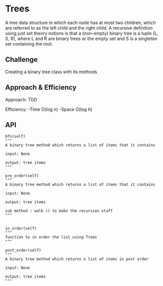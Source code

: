 # Trees

A tree data structure in which each node has at most two children, which are referred to as the left child and the right child. A recursive definition using just set theory notions is that a (non-empty) binary tree is a tuple (L, S, R), where L and R are binary trees or the empty set and S is a singleton set containing the root.

## Challenge
Creating a binary tree class with its methods

## Approach & Efficiency


Approach: TDD

Efficiency:
-Time O(log n)
-Space O(log h)

## API


    bfs(self)
    """
    A binary tree method which returns a list of items that it contains

    input: None

    output: tree items
    """

    pre_order(self)
    """
    A binary tree method which returns a list of items that it contains

    input: None

    output: tree items

    sub method : walk () to make the recursion staff
    """


    in_order(self)
    """
    function to in order the list using Trees
    """

    post_order(self)
    """
    A binary tree method which returns a list of items in post order

    input: None

    output: tree items
    """
